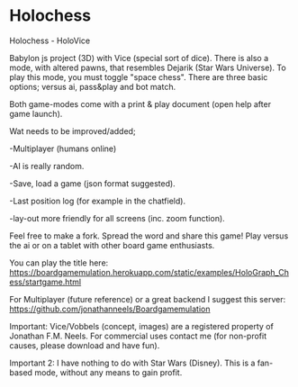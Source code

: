 # Holochess
Holochess - HoloVice

Babylon js project (3D) with Vice (special sort of dice). 
There is also a mode, with altered pawns, that resembles Dejarik (Star Wars Universe). To play this mode, you must toggle "space chess".
There are three basic options; versus ai, pass&play and bot match. 

Both game-modes come with a print & play document (open help after game launch).


Wat needs to be improved/added;

-Multiplayer (humans online)

-AI is really random.

-Save, load a game (json format suggested).

-Last position log (for example in the chatfield).

-lay-out more friendly for all screens (inc. zoom function).


Feel free to make a fork. Spread the word and share this game! Play versus the ai or on a tablet with other board game enthusiasts.


You can play the title here: https://boardgamemulation.herokuapp.com/static/examples/HoloGraph_Chess/startgame.html

For Multiplayer  (future reference) or a great backend I suggest this server: https://github.com/jonathanneels/Boardgamemulation

Important: Vice/Vobbels (concept, images) are a registered property of Jonathan F.M. Neels. 
For commercial uses contact me (for non-profit causes, please download and have fun). 

Important 2: 
I have nothing to do with Star Wars (Disney). This is a fan-based mode, without any means to gain profit.


